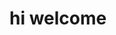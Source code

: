 <html lang="en">
<head>
<link rel="tab icon" href="images/graysonicon.png">
<head>
<body>

<h1>hi welcome</h1>
